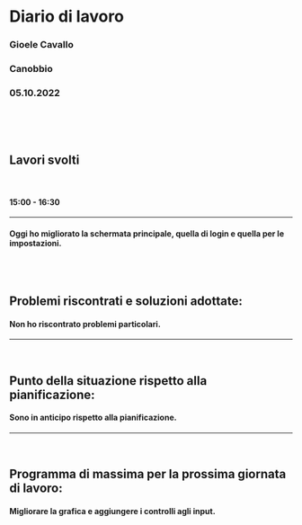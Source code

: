 
# **Diario di lavoro**

### **Gioele Cavallo**
### Canobbio
### 05.10.2022
<br><br><br>


## **Lavori svolti**

<br>

#### 15:00 - 16:30
---
#### Oggi ho migliorato la schermata principale, quella di login e quella per le impostazioni.

<br>
<br>

## **Problemi riscontrati e soluzioni adottate:**
#### Non ho riscontrato problemi particolari.

---
<br>

## **Punto della situazione rispetto alla pianificazione:**
#### Sono in anticipo rispetto alla pianificazione.
---
<br>

## **Programma di massima per la prossima giornata di lavoro:**
#### Migliorare la grafica e aggiungere i controlli agli input.